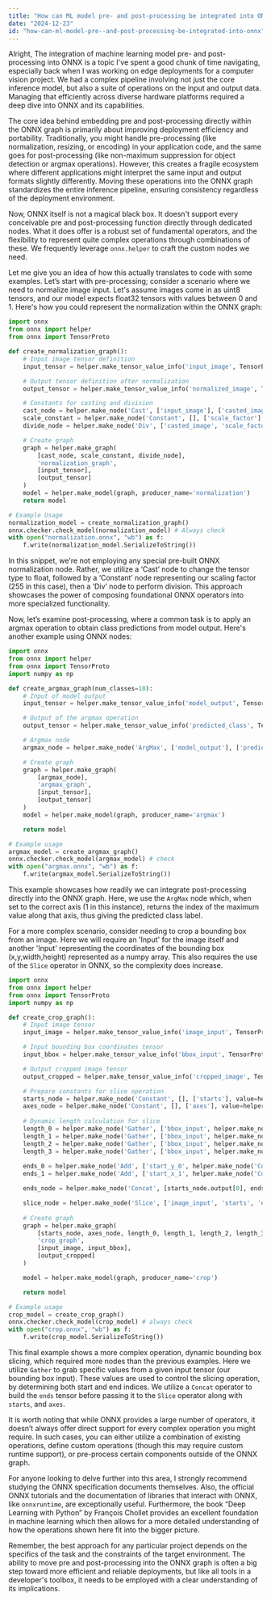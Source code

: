 ```yaml
---
title: "How can ML model pre- and post-processing be integrated into ONNX?"
date: "2024-12-23"
id: "how-can-ml-model-pre--and-post-processing-be-integrated-into-onnx"
---
```


Alright,  The integration of machine learning model pre- and post-processing into ONNX is a topic I've spent a good chunk of time navigating, especially back when I was working on edge deployments for a computer vision project. We had a complex pipeline involving not just the core inference model, but also a suite of operations on the input and output data. Managing that efficiently across diverse hardware platforms required a deep dive into ONNX and its capabilities.

The core idea behind embedding pre and post-processing directly within the ONNX graph is primarily about improving deployment efficiency and portability. Traditionally, you might handle pre-processing (like normalization, resizing, or encoding) in your application code, and the same goes for post-processing (like non-maximum suppression for object detection or argmax operations). However, this creates a fragile ecosystem where different applications might interpret the same input and output formats slightly differently. Moving these operations into the ONNX graph standardizes the entire inference pipeline, ensuring consistency regardless of the deployment environment.

Now, ONNX itself is not a magical black box. It doesn't support every conceivable pre and post-processing function directly through dedicated nodes. What it does offer is a robust set of fundamental operators, and the flexibility to represent quite complex operations through combinations of these. We frequently leverage `onnx.helper` to craft the custom nodes we need.

Let me give you an idea of how this actually translates to code with some examples. Let’s start with pre-processing; consider a scenario where we need to normalize image input. Let's assume images come in as uint8 tensors, and our model expects float32 tensors with values between 0 and 1. Here's how you could represent the normalization within the ONNX graph:

```python
import onnx
from onnx import helper
from onnx import TensorProto

def create_normalization_graph():
    # Input image tensor definition
    input_tensor = helper.make_tensor_value_info('input_image', TensorProto.UINT8, [1, 3, 224, 224])

    # Output tensor definition after normalization
    output_tensor = helper.make_tensor_value_info('normalized_image', TensorProto.FLOAT, [1, 3, 224, 224])

    # Constants for casting and division
    cast_node = helper.make_node('Cast', ['input_image'], ['casted_image'], to=TensorProto.FLOAT)
    scale_constant = helper.make_node('Constant', [], ['scale_factor'], value=helper.make_tensor('scale_factor', TensorProto.FLOAT, [], [255.0]))
    divide_node = helper.make_node('Div', ['casted_image', 'scale_factor'], ['normalized_image'])

    # Create graph
    graph = helper.make_graph(
        [cast_node, scale_constant, divide_node],
        'normalization_graph',
        [input_tensor],
        [output_tensor]
    )
    model = helper.make_model(graph, producer_name='normalization')
    return model

# Example Usage
normalization_model = create_normalization_graph()
onnx.checker.check_model(normalization_model) # Always check
with open("normalization.onnx", "wb") as f:
    f.write(normalization_model.SerializeToString())
```

In this snippet, we're not employing any special pre-built ONNX normalization node. Rather, we utilize a ‘Cast’ node to change the tensor type to float, followed by a ‘Constant’ node representing our scaling factor (255 in this case), then a ‘Div’ node to perform division. This approach showcases the power of composing foundational ONNX operators into more specialized functionality.

Now, let’s examine post-processing, where a common task is to apply an argmax operation to obtain class predictions from model output. Here's another example using ONNX nodes:

```python
import onnx
from onnx import helper
from onnx import TensorProto
import numpy as np

def create_argmax_graph(num_classes=10):
    # Input of model output
    input_tensor = helper.make_tensor_value_info('model_output', TensorProto.FLOAT, [1, num_classes])

    # Output of the argmax operation
    output_tensor = helper.make_tensor_value_info('predicted_class', TensorProto.INT64, [1])

    # Argmax node
    argmax_node = helper.make_node('ArgMax', ['model_output'], ['predicted_class'], axis=1, keepdims=0)

    # Create graph
    graph = helper.make_graph(
        [argmax_node],
        'argmax_graph',
        [input_tensor],
        [output_tensor]
    )
    model = helper.make_model(graph, producer_name='argmax')

    return model

# Example usage
argmax_model = create_argmax_graph()
onnx.checker.check_model(argmax_model) # check
with open("argmax.onnx", "wb") as f:
    f.write(argmax_model.SerializeToString())
```

This example showcases how readily we can integrate post-processing directly into the ONNX graph. Here, we use the `ArgMax` node which, when set to the correct axis (1 in this instance), returns the index of the maximum value along that axis, thus giving the predicted class label.

For a more complex scenario, consider needing to crop a bounding box from an image. Here we will require an 'Input' for the image itself and another 'Input' representing the coordinates of the bounding box (x,y,width,height) represented as a numpy array. This also requires the use of the `Slice` operator in ONNX, so the complexity does increase.

```python
import onnx
from onnx import helper
from onnx import TensorProto
import numpy as np

def create_crop_graph():
    # Input image tensor
    input_image = helper.make_tensor_value_info('image_input', TensorProto.FLOAT, [1, 3, 512, 512])

    # Input bounding box coordinates tensor
    input_bbox = helper.make_tensor_value_info('bbox_input', TensorProto.INT64, [1, 4])

    # Output cropped image tensor
    output_cropped = helper.make_tensor_value_info('cropped_image', TensorProto.FLOAT, [1, 3, 64, 64])

    # Prepare constants for slice operation
    starts_node = helper.make_node('Constant', [], ['starts'], value=helper.make_tensor('starts', TensorProto.INT64, [4], [0, 0, 0, 0]))
    axes_node = helper.make_node('Constant', [], ['axes'], value=helper.make_tensor('axes', TensorProto.INT64, [4], [0, 1, 2, 3]))
    
    # Dynamic length calculation for slice
    length_0 = helper.make_node('Gather', ['bbox_input', helper.make_node('Constant', [], ['axis_0'], value=helper.make_tensor('axis_0', TensorProto.INT64, [], [0])).output[0]],['start_y_0'])
    length_1 = helper.make_node('Gather', ['bbox_input', helper.make_node('Constant', [], ['axis_1'], value=helper.make_tensor('axis_1', TensorProto.INT64, [], [1])).output[0]], ['start_x_1'])
    length_2 = helper.make_node('Gather', ['bbox_input', helper.make_node('Constant', [], ['axis_2'], value=helper.make_tensor('axis_2', TensorProto.INT64, [], [2])).output[0]], ['height_2'])
    length_3 = helper.make_node('Gather', ['bbox_input', helper.make_node('Constant', [], ['axis_3'], value=helper.make_tensor('axis_3', TensorProto.INT64, [], [3])).output[0]], ['width_3'])
    
    ends_0 = helper.make_node('Add', ['start_y_0', helper.make_node('Constant', [], ['height_offset'], value=helper.make_tensor('height_offset', TensorProto.INT64, [], [64])).output[0]], ['end_y_0'])
    ends_1 = helper.make_node('Add', ['start_x_1', helper.make_node('Constant', [], ['width_offset'], value=helper.make_tensor('width_offset', TensorProto.INT64, [], [64])).output[0]], ['end_x_1'])

    ends_node = helper.make_node('Concat', [starts_node.output[0], ends_0, ends_1, helper.make_node('Constant', [], ['end_ch_dim'], value=helper.make_tensor('end_ch_dim', TensorProto.INT64, [], [1])).output[0]], ['ends'], axis=0)

    slice_node = helper.make_node('Slice', ['image_input', 'starts', 'ends', 'axes'], ['cropped_image'])
    
    # Create graph
    graph = helper.make_graph(
        [starts_node, axes_node, length_0, length_1, length_2, length_3, ends_0, ends_1, ends_node, slice_node],
        'crop_graph',
        [input_image, input_bbox],
        [output_cropped]
    )

    model = helper.make_model(graph, producer_name='crop')

    return model

# Example usage
crop_model = create_crop_graph()
onnx.checker.check_model(crop_model) # always check
with open("crop.onnx", "wb") as f:
    f.write(crop_model.SerializeToString())

```

This final example shows a more complex operation, dynamic bounding box slicing, which required more nodes than the previous examples. Here we utilize `Gather` to grab specific values from a given input tensor (our bounding box input). These values are used to control the slicing operation, by determining both start and end indices. We utilize a `Concat` operator to build the `ends` tensor before passing it to the `Slice` operator along with `starts`, and `axes`.

It is worth noting that while ONNX provides a large number of operators, it doesn’t always offer direct support for every complex operation you might require. In such cases, you can either utilize a combination of existing operations, define custom operations (though this may require custom runtime support), or pre-process certain components outside of the ONNX graph.

For anyone looking to delve further into this area, I strongly recommend studying the ONNX specification documents themselves. Also, the official ONNX tutorials and the documentation of libraries that interact with ONNX, like `onnxruntime`, are exceptionally useful. Furthermore, the book “Deep Learning with Python” by François Chollet provides an excellent foundation in machine learning which then allows for a more detailed understanding of how the operations shown here fit into the bigger picture.

Remember, the best approach for any particular project depends on the specifics of the task and the constraints of the target environment. The ability to move pre and post-processing into the ONNX graph is often a big step toward more efficient and reliable deployments, but like all tools in a developer's toolbox, it needs to be employed with a clear understanding of its implications.
